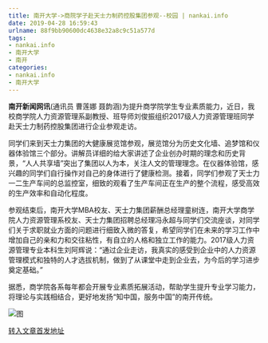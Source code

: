 ```yaml
---
title: 南开大学->商院学子赴天士力制药控股集团参观--校园 | nankai.info
date: 2019-04-28 16:59:43
urlname: 88f9bb90600dc4638e32a8c9c51a577d
tags: 
- nankai.info
- 南开大学
- 南开
categories:
- nankai.info
- 南开大学
---
```


**南开新闻网讯**(通讯员 曹莲娜 聂韵涵)为提升商学院学生专业素质能力，近日，我校商学院人力资源管理系副教授、班导师刘俊振组织2017级人力资源管理班同学赴天士力制药控股集团进行企业参观走访。

同学们来到天士力集团的大健康展览馆参观，展览馆分为历史文化墙、追梦馆和仪器体验馆三个部分。讲解员详细的给大家讲述了企业创办时期的理念和历史背景，“人人共享墙”突出了集团以人为本，关注人文的管理理念。在仪器体验馆，感兴趣的同学们自行操作对自己的身体进行了健康检测。接着，同学们参观了天士力一二生产车间的总监控室，细致的观看了生产车间正在生产的整个流程，感受高效的生产效率和自动化程度。

参观结束后，南开大学MBA校友、天士力集团薪酬总经理童树连，南开大学商学院人力资源管理系校友、天士力集团招聘总经理冯永超与同学们交流座谈，对同学们关于求职就业方面的问题进行细致入微的答复，希望同学们在未来的学习工作中增加自己的亲和力和交往粘性，有自立的人格和独立工作的能力。2017级人力资源管理专业本科生刘阿辉说：“通过企业走访，我真实的感受到企业中的人力资源管理模式和独特的人才选拔机制，做到了从课堂中走到企业去，为今后的学习进步奠定基础。”

据悉，商学院各系每年都会开展专业素质拓展活动，帮助学生提升专业学习能力，将理论与实践相结合，更好地发扬“知中国，服务中国”的南开传统。

![图](http://news.nankai.edu.cn/pic/0/00/35/05/350545_981725.jpg)

[转入文章首发地址](http://news.nankai.edu.cn/qqxy/system/2019/04/23/000446536.shtml)